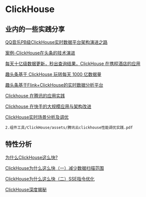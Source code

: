 # ClickHouse

## 业内的一些实践分享

[QQ音乐PB级ClickHouse实时数据平台架构演进之路](https://zhuanlan.zhihu.com/p/145503455)

[案例-ClickHouse在头条的技术演进](https://cloud.tencent.com/developer/article/1481821)

[每天十亿级数据更新，秒出查询结果，ClickHouse 在携程酒店的应用](https://www.infoq.cn/article/WZ7aiC27lLrB7_BcGJoL)

[趣头条基于 ClickHouse 玩转每天 1000 亿数据量](https://www.infoq.cn/article/g94gMf26m6ONtNeoe0r5)

[趣头条基于Flink+ClickHouse的实时数据分析平台](https://mp.weixin.qq.com/s/rgmTm6tSccVNBj4b8gUTLQ)

[Clickhouse 在腾讯的应用实践](https://mp.weixin.qq.com/s/nwBaChd-PQvKHzVtE6GcSw)

[Clickhouse 在快手的大规模应用与架构改进](https://www.infoq.cn/article/vGabIOdeUM87hv6X8qlL)

[ClickHouse实时场景分析及调优](./assets/腾讯云clickhouse性能调优实践.pdf)

```pdf
2.组件工具/ClickHouse/assets/腾讯云clickhouse性能调优实践.pdf
```

## 特性分析

[为什么ClickHouse这么快?](https://www.sohu.com/a/427426937_463994)

[ClickHouse为什么这么快（一）减少数据扫描范围](https://zhuanlan.zhihu.com/p/165478944)

[ClickHouse为什么这么快（二）SSE指令优化](https://zhuanlan.zhihu.com/p/165962855)

[ClickHouse深度揭秘](https://developer.aliyun.com/article/739804)
